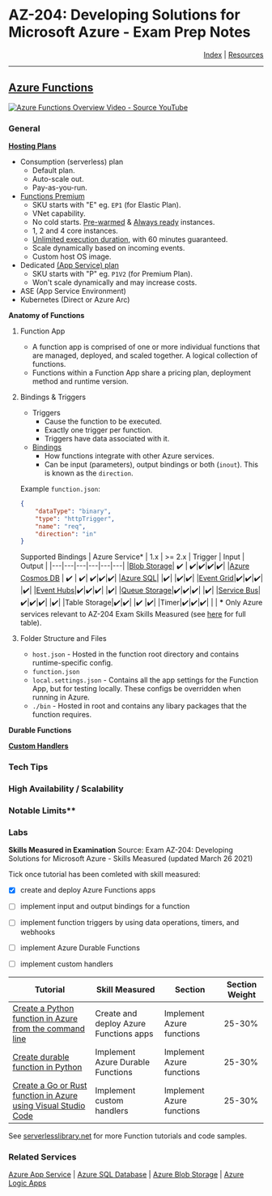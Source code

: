 # AZ-204: Developing Solutions for Microsoft Azure - Exam Prep Notes

<div style="text-align: right"> <a href="..\README.MD">Index</a> | <a href="..\RESOURCES.MD">Resources</a> </div>

----
[Azure Functions](https://docs.microsoft.com/en-us/azure/azure-functions/functions-overview)
----------

[![Azure Functions Overview Video - Source YouTube](https://img.youtube.com/vi/8-jz5f_JyEQ/0.jpg)](https://youtu.be/8-jz5f_JyEQ)

### General

[**Hosting Plans**](https://docs.microsoft.com/en-us/azure/azure-functions/functions-scale)
* Consumption (serverless) plan
  * Default plan.
  * Auto-scale out.
  * Pay-as-you-run.
* [Functions Premium](https://docs.microsoft.com/en-us/azure/azure-functions/functions-premium-plan?tabs=azurecli)
  * SKU starts with "E" eg. `EP1` (for Elastic Plan).
  * VNet capability.
  * No cold starts. [Pre-warmed](https://docs.microsoft.com/en-us/azure/azure-functions/functions-premium-plan?tabs=azurecli#pre-warmed-instances) & [Always ready](https://docs.microsoft.com/en-us/azure/azure-functions/functions-premium-plan?tabs=azurecli#always-ready-instances) instances.
  * 1, 2 and 4 core instances.
  * [Unlimited execution duration](https://docs.microsoft.com/en-us/azure/azure-functions/functions-premium-plan?tabs=azurecli#longer-run-duration), with 60 minutes guaranteed.
  * Scale dynamically based on incoming events.
  * Custom host OS image.
* Dedicated [(App Service) plan](../appservice/README.MD#general)
  * SKU starts with "P" eg. `P1V2` (for Premium Plan).
  * Won't scale dynamically and may increase costs.
* ASE (App Service Environment)
* Kubernetes (Direct or Azure Arc)

**Anatomy of Functions**

1. Function App
   * A function app is comprised of one or more individual functions that are managed, deployed, and scaled together. A logical collection of functions.
   * Functions within a Function App share a pricing plan, deployment method and runtime version. 

2. Bindings & Triggers
   * Triggers
     * Cause the function to be executed.
     * Exactly one trigger per function.
     * Triggers have data associated with it.
   * [Bindings](https://docs.microsoft.com/en-us/azure/azure-functions/add-bindings-existing-function?tabs=csharp)
     * How functions integrate with other Azure services.
     * Can be input (parameters), output bindings or both (`inout`). This is known as the `direction`.


    Example `function.json`:
     ```json
     {
         "dataType": "binary",
         "type": "httpTrigger",
         "name": "req",
         "direction": "in"
     }
     ```

    Supported Bindings 
    | Azure Service* | 1.x | >= 2.x | Trigger | Input | Output |
    |---|---|---|---|---|---|
    |[Blob Storage](https://docs.microsoft.com/en-us/azure/azure-functions/functions-bindings-storage-blob)| :heavy_check_mark: |  :heavy_check_mark:|:heavy_check_mark:|:heavy_check_mark:|:heavy_check_mark:|
    |[Azure Cosmos DB](https://docs.microsoft.com/en-us/azure/azure-functions/functions-bindings-cosmosdb-v2) | :heavy_check_mark: | :heavy_check_mark:| :heavy_check_mark:|:heavy_check_mark:|:heavy_check_mark:|
    |[Azure SQL](https://docs.microsoft.com/en-us/azure/azure-functions/functions-bindings-azure-sql)| |:heavy_check_mark:| |:heavy_check_mark:|:heavy_check_mark:|
    |[Event Grid](https://docs.microsoft.com/en-us/azure/azure-functions/functions-bindings-event-grid)|:heavy_check_mark:|:heavy_check_mark:|:heavy_check_mark:| |:heavy_check_mark:|
    |[Event Hubs](https://docs.microsoft.com/en-us/azure/azure-functions/functions-bindings-event-hubs)|:heavy_check_mark:|:heavy_check_mark:|:heavy_check_mark:| |:heavy_check_mark:|
    |[Queue Storage](https://docs.microsoft.com/en-us/azure/azure-functions/functions-bindings-storage-queue)|:heavy_check_mark:|:heavy_check_mark:|:heavy_check_mark:| |:heavy_check_mark:|
    |[Service Bus](https://docs.microsoft.com/en-us/azure/azure-functions/functions-bindings-service-bus)|:heavy_check_mark:|:heavy_check_mark:|:heavy_check_mark:| |:heavy_check_mark:|
    |Table Storage|:heavy_check_mark:|:heavy_check_mark:| |:heavy_check_mark: |:heavy_check_mark:|
    |Timer|:heavy_check_mark:|:heavy_check_mark:|:heavy_check_mark:| | |
    **\*** Only Azure services relevant to AZ-204 Exam Skills Measured (see [here](https://docs.microsoft.com/en-us/azure/azure-functions/functions-triggers-bindings?tabs=csharp#supported-bindings) for full table).  

3. Folder Structure and Files
   * `host.json` - Hosted in the function root directory and contains runtime-specific config. 
   * `function.json`
   * `local.settings.json` - Contains all the app settings for the Function App, but for testing locally. These configs be overridden when running in Azure.
   * `./bin` - Hosted in root and contains any libary packages that the function requires.

  




**Durable Functions**

  
**[Custom Handlers](https://docs.microsoft.com/en-us/azure/azure-functions/functions-custom-handlers)**

### Tech Tips

### High Availability / Scalability

### Notable Limits**

### Labs
**Skills Measured in Examination**
Source: Exam AZ-204: Developing Solutions for Microsoft Azure - Skills Measured (updated March 26 2021)

Tick once tutorial has been comleted with skill measured:
- [x] create and deploy Azure Functions apps
- [ ] implement input and output bindings for a function
- [ ] implement function triggers by using data operations, timers, and webhooks
- [ ] implement Azure Durable Functions
- [ ] implement custom handlers


|Tutorial|Skill Measured|Section|Section Weight|
|---|---|---|---|
| [Create a Python function in Azure from the command line](https://docs.microsoft.com/en-us/azure/azure-functions/create-first-function-cli-python?tabs=azure-cli%2Cbash%2Cbrowser)| Create and deploy Azure Functions apps | Implement Azure functions | 25-30%| 
| [Create durable function in Python](https://docs.microsoft.com/en-us/azure/azure-functions/durable/quickstart-python-vscode)| Implement Azure Durable Functions | Implement Azure functions | 25-30% |
|[Create a Go or Rust function in Azure using Visual Studio Code](https://docs.microsoft.com/en-us/azure/azure-functions/create-first-function-vs-code-other?tabs=go%2Clinux)| Implement custom handlers | Implement Azure functions | 25-30% |

See [serverlesslibrary.net](http://serverlesslibrary.net) for more Function tutorials and code samples.

### Related Services
 [Azure App Service](../appservice/README.MD) | [Azure SQL Database](../sqldb/README.MD) | [Azure Blob Storage](../storage/README.MD) | [Azure Logic Apps](../logicapps/README.MD)